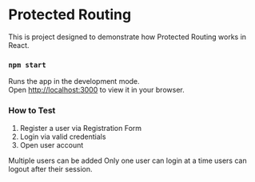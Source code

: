 # Protected Routing

This is project designed to demonstrate how Protected Routing works in React.

### `npm start`

Runs the app in the development mode.\
Open [http://localhost:3000](http://localhost:3000) to view it in your browser.

### How to Test

1. Register a user via Registration Form
2. Login via valid credentials
3. Open user account

Multiple users can be added
Only one user can login at a time
users can logout after their session.
